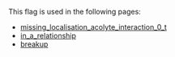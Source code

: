 This flag is used in the following pages:
 - [missing_localisation_acolyte_interaction_0_t](../events/missing_localisation_acolyte_interaction_0_t.md)
 - [in_a_relationship](../events/in_a_relationship.md)
 - [breakup](../events/breakup.md)
